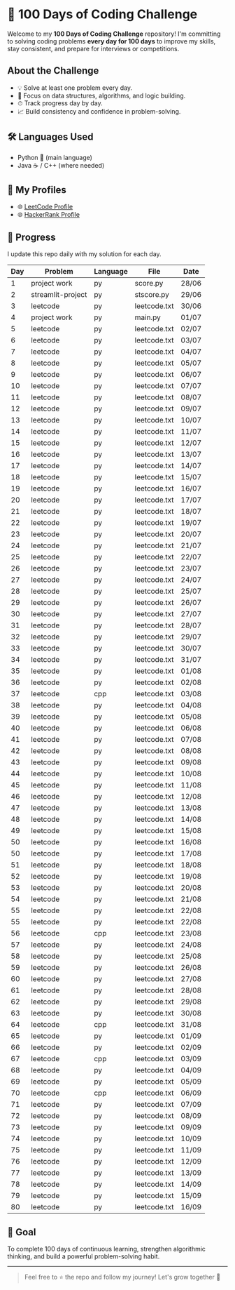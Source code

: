 # 💯 100 Days of Coding Challenge

Welcome to my **100 Days of Coding Challenge** repository! 
I'm committing to solving coding problems **every day for 100 days** to improve my skills, stay consistent, and prepare for interviews or competitions.

##  About the Challenge

- 💡 Solve at least one problem every day.
- 🧠 Focus on data structures, algorithms, and logic building.
- ⏱ Track progress day by day.
- 📈 Build consistency and confidence in problem-solving.

## 🛠 Languages Used

- Python 🐍 (main language)
- Java ☕ / C++  (where needed)


## 🔗 My Profiles

- 🌐 [LeetCode Profile](https://leetcode.com/u/MOHAMMED_SHAJITH/)
- 🌐 [HackerRank Profile](https://www.hackerrank.com/profile/MOHAMMED_SHAJITH)

## 📅 Progress

I update this repo daily with my solution for each day.

| Day |        Problem    | Language   |  File        | Date |
|-----|-------------------|----------  |--------------|------|
| 1   |      project work |   py       | score.py     | 28/06|
| 2   |  streamlit-project|   py       | stscore.py   | 29/06|
| 3   |     leetcode      |   py       | leetcode.txt | 30/06|
| 4   |    project work   |   py       | main.py      | 01/07|
| 5   |     leetcode      |   py       | leetcode.txt | 02/07|
| 6   |     leetcode      |   py       | leetcode.txt | 03/07|
| 7   |     leetcode      |   py       | leetcode.txt | 04/07|
| 8   |     leetcode      |   py       | leetcode.txt | 05/07|
| 9   |     leetcode      |   py       | leetcode.txt | 06/07|
| 10  |     leetcode      |   py       | leetcode.txt | 07/07|
| 11  |     leetcode      |   py       | leetcode.txt | 08/07|
| 12  |     leetcode      |   py       | leetcode.txt | 09/07|
| 13  |     leetcode      |   py       | leetcode.txt | 10/07|
| 14  |     leetcode      |   py       | leetcode.txt | 11/07|
| 15  |     leetcode      |   py       | leetcode.txt | 12/07|
| 16  |     leetcode      |   py       | leetcode.txt | 13/07|
| 17  |     leetcode      |   py       | leetcode.txt | 14/07|
| 18  |     leetcode      |   py       | leetcode.txt | 15/07|
| 19  |     leetcode      |   py       | leetcode.txt | 16/07|
| 20  |     leetcode      |   py       | leetcode.txt | 17/07|
| 21  |     leetcode      |   py       | leetcode.txt | 18/07|
| 22  |     leetcode      |   py       | leetcode.txt | 19/07|
| 23  |     leetcode      |   py       | leetcode.txt | 20/07|
| 24  |     leetcode      |   py       | leetcode.txt | 21/07|
| 25  |     leetcode      |   py       | leetcode.txt | 22/07|
| 26  |     leetcode      |   py       | leetcode.txt | 23/07|
| 27  |     leetcode      |   py       | leetcode.txt | 24/07|
| 28  |     leetcode      |   py       | leetcode.txt | 25/07|
| 29  |     leetcode      |   py       | leetcode.txt | 26/07|
| 30  |     leetcode      |   py       | leetcode.txt | 27/07|
| 31  |     leetcode      |   py       | leetcode.txt | 28/07|
| 32  |     leetcode      |   py       | leetcode.txt | 29/07|
| 33  |     leetcode      |   py       | leetcode.txt | 30/07|
| 34  |     leetcode      |   py       | leetcode.txt | 31/07|
| 35  |     leetcode      |   py       | leetcode.txt | 01/08|
| 36  |     leetcode      |   py       | leetcode.txt | 02/08|
| 37  |     leetcode      |   cpp      | leetcode.txt | 03/08|
| 38  |     leetcode      |   py       | leetcode.txt | 04/08|
| 39  |     leetcode      |   py       | leetcode.txt | 05/08|
| 40  |     leetcode      |   py       | leetcode.txt | 06/08|
| 41  |     leetcode      |   py       | leetcode.txt | 07/08|
| 42  |     leetcode      |   py       | leetcode.txt | 08/08|
| 43  |     leetcode      |   py       | leetcode.txt | 09/08|
| 44  |     leetcode      |   py       | leetcode.txt | 10/08|
| 45  |     leetcode      |   py       | leetcode.txt | 11/08|
| 46  |     leetcode      |   py       | leetcode.txt | 12/08|
| 47  |     leetcode      |   py       | leetcode.txt | 13/08|
| 48  |     leetcode      |   py       | leetcode.txt | 14/08|
| 49  |     leetcode      |   py       | leetcode.txt | 15/08|
| 50  |     leetcode      |   py       | leetcode.txt | 16/08|
| 50  |     leetcode      |   py       | leetcode.txt | 17/08|
| 51  |     leetcode      |   py       | leetcode.txt | 18/08|
| 52  |     leetcode      |   py       | leetcode.txt | 19/08|
| 53  |     leetcode      |   py       | leetcode.txt | 20/08|
| 54  |     leetcode      |   py       | leetcode.txt | 21/08|
| 55  |     leetcode      |   py       | leetcode.txt | 22/08|
| 55  |     leetcode      |   py       | leetcode.txt | 22/08|
| 56  |     leetcode      |   cpp      | leetcode.txt | 23/08|
| 57  |     leetcode      |   py       | leetcode.txt | 24/08|
| 58  |     leetcode      |   py       | leetcode.txt | 25/08|
| 59  |     leetcode      |   py       | leetcode.txt | 26/08|
| 60  |     leetcode      |   py       | leetcode.txt | 27/08|
| 61  |     leetcode      |   py       | leetcode.txt | 28/08|
| 62  |     leetcode      |   py       | leetcode.txt | 29/08|
| 63  |     leetcode      |   py       | leetcode.txt | 30/08|
| 64  |     leetcode      |   cpp      | leetcode.txt | 31/08|
| 65  |     leetcode      |   py       | leetcode.txt | 01/09|
| 66  |     leetcode      |   py       | leetcode.txt | 02/09|
| 67  |     leetcode      |   cpp      | leetcode.txt | 03/09|
| 68  |     leetcode      |   py       | leetcode.txt | 04/09|
| 69  |     leetcode      |   py       | leetcode.txt | 05/09|
| 70  |     leetcode      |   cpp      | leetcode.txt | 06/09|
| 71  |     leetcode      |   py       | leetcode.txt | 07/09|
| 72  |     leetcode      |   py       | leetcode.txt | 08/09|
| 73  |     leetcode      |   py       | leetcode.txt | 09/09|
| 74  |     leetcode      |   py       | leetcode.txt | 10/09|
| 75  |     leetcode      |   py       | leetcode.txt | 11/09|
| 76  |     leetcode      |   py       | leetcode.txt | 12/09|
| 77  |     leetcode      |   py       | leetcode.txt | 13/09|
| 78  |     leetcode      |   py       | leetcode.txt | 14/09|
| 79  |     leetcode      |   py       | leetcode.txt | 15/09|
| 80  |     leetcode      |   py       | leetcode.txt | 16/09|

## 🏁 Goal

To complete 100 days of continuous learning, strengthen algorithmic thinking, and build a powerful problem-solving habit.

---

> Feel free to ⭐ the repo and follow my journey! Let's grow together 💪


















































